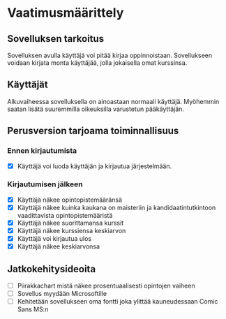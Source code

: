 # Vaatimusmäärittely
## Sovelluksen tarkoitus
Sovelluksen avulla käyttäjä voi pitää kirjaa oppinnoistaan. Sovellukseen voidaan kirjata monta käyttäjää, jolla jokaisella omat kurssinsa. 
## Käyttäjät
Alkuvaiheessa sovelluksella on ainoastaan normaali käyttäjä. Myöhemmin saatan lisätä suuremmilla oikeuksilla varustetun pääkäyttäjän.
## Perusversion tarjoama toiminnallisuus
### Ennen kirjautumista
- [x] Käyttäjä voi luoda käyttäjän ja kirjautua järjestelmään. 
### Kirjautumisen jälkeen
- [x] Käyttäjä näkee opintopistemääränsä
- [x] Käyttäjä näkee kuinka kaukana on maisteriin ja kandidaatintutkintoon vaadittavista opintopistemääristä
- [x] Käyttäjä näkee suorittamansa kurssit
- [x] Käyttäjä näkee kurssiensa keskiarvon
- [x] Käyttäjä voi kirjautua ulos
- [x] Käyttäjä näkee keskiarvonsa
## Jatkokehitysideoita
- [ ] Piirakkachart mistä näkee prosentuaalisesti opintojen vaiheen
- [ ] Sovellus myydään Microsoftille
- [ ] Kehitetään sovellukseen oma fontti joka ylittää kauneudessaan Comic Sans MS:n

